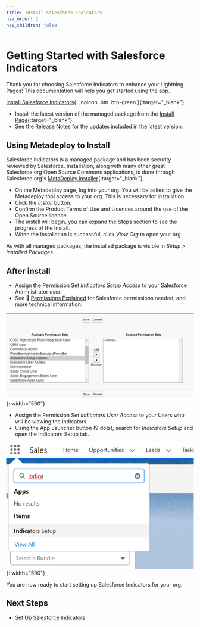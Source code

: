 ```yaml
---
title: Install Salesforce Indicators
nav_order: 2
has_children: false
---
```

# Getting Started with Salesforce Indicators

Thank you for choosing Salesforce Indicators to enhance your Lightning Pages! This documentation will help you get started using the app.

[Install Salesforce Indicators](https://install.salesforce.org/products/indicators/latest){: .noicon .btn .btn-green }{:target="_blank"}

* Install the latest version of the managed package from the [Install Page](https://install.salesforce.org/products/indicators/latest){:target="_blank"}. 
* See the [Release Notes](../release-notes) for the updates included in the latest version.

## Using Metadeploy to Install

Salesforce Indicators is a managed package and has been security reviewed by Salesforce. Installation, along with many other great Salesforce.org Open Source Commons applications, is done through Salesforce.org's [MetaDeploy installer](https://github.com/SFDO-Tooling/MetaDeploy){:target="_blank"}.

* On the Metadeploy page, log into your org. You will be asked to give the Metadeploy tool access to your org. This is necessary for installation. 
* Click the *Install* button.
* Confirm the Product Terms of Use and Licences around the use of the Open Source licence. 
* The install will begin, you can expand the Steps section to see the progress of the Install. 
* When the Installation is successful, click *View Org* to open your org. 

As with all managed packages, the installed package is visible in *Setup* > *Installed Packages*.

## After install

* Assign the Permission Set *Indicators Setup Access* to your Salesforce Administrator user.
* See 📘 [Permissions Explained](../permissions-explained) for Salesforce permissions needed, and more technical information.

![Assign Permission Set](../images/setup/AssignPermissionSet.png){: width="590"}

* Assign the Permission Set *Indicators User Access* to your Users who will be viewing the Indicators. 
* Using the App Launcher button (9 dots), search for *Indicators Setup* and open the Indicators Setup tab. 

![Open Indicators Setup](../images/setup/OpenIndicatorsSetup.png){: width="590"}

You are now ready to start setting up Salesforce Indicators for your org.

## Next Steps

* [Set Up Salesforce Indicators](../setup-salesforce-indicators) 
